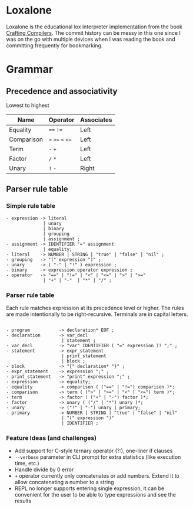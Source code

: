 # Loxalone

Loxalone is the educational lox interpreter implementation from the book 
[Crafting Compilers](https://craftinginterpreters.com/). The commit history can be messy in this one since I was
on the go with multiple devices when I was reading the book and committing frequently for bookmarking.

# Grammar

## Precedence and associativity

Lowest to highest

| Name       | Operator          | Associates |
|------------|-------------------|------------|
| Equality   | `==` `!=`         | Left       |
| Comparison | `>` `>=` `<` `<=` | Left       |
| Term       | `-` `+`           | Left       |
| Factor     | `/` `*`           | Left       |
| Unary      | `!` `-`           | Right      |

## Parser rule table

### Simple rule table

```
- expression -> literal
              | unary
              | binary
              | grouping 
              | assignment ;
- assignment -> IDENTIFIER "=" assignment 
              | equality;
- literal    -> NUMBER | STRING | "true" | "false" | "nil" ;
- grouping   -> "(" expression ")" ;
- unary      -> ( "-" | "!" ) expression ;
- binary     -> expression operator expression ;
- operator   -> "==" | "!=" | "<" | "<=" | ">" | ">="
              | "+" | "-"  | "*" | "/" ;
```

### Parser rule table

Each rule matches expression at its precedence level or higher.
The rules are made intentionally to be right-recursive.
Terminals are in capital letters.

```

- program           -> declaration* EOF ;
- declaration       -> var_decl
                     | statement ;
- var_decl          -> "var" IDENTIFIER ( "=" expression )? ";" ;
- statement         -> expr_statement
                     | print_statement 
                     | block ;
- block             -> "{" declaration* "}" ;
- expr_statement    -> expression ";" ;
- print_statement   -> "print" expression ";" ;
- expression        -> equality;
- equality          -> comparison ( ("==" | "!=") comparison )*;
- comparison        -> term ( (">" | ">=" | "<" | "<=") term )*;
- term              -> factor ( ("+" | "-") factor )*;
- factor            -> unary ( ("/" | "*") unary )*;
- unary             -> ("!" | "-") unary | primary;
- primary           -> NUMBER | STRING | "true" | "false" | "nil"
                     | "(" expression ")"
                     | IDENTIFIER ;

```

### Feature Ideas (and challenges)

- Add support for C-style ternary operator (?:), one-liner if clauses
- `--verbose` parameter in CLI prompt for extra statistics (like execution time, etc.)
- Handle divide by 0 error
- `+` operator currently only concatenates or add numbers. Extend it to allow concatenating a number to a string
- REPL no longer supports entering single expression, it can be convenient for the user to be able to type expressions
  and see the results